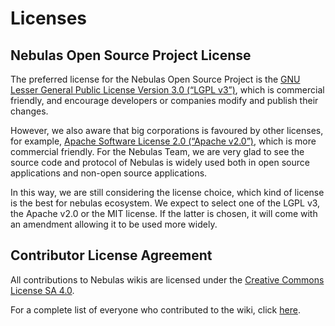 # Licenses

## Nebulas Open Source Project License

The preferred license for the Nebulas Open Source Project is the [GNU Lesser General Public License Version 3.0 \(“LGPL v3”\)](https://www.gnu.org/licenses/lgpl-3.0.en.html), which is commercial friendly, and encourage developers or companies modify and publish their changes.

However, we also aware that big corporations is favoured by other licenses, for example, [Apache Software License 2.0 \(“Apache v2.0”\)](https://www.apache.org/licenses/LICENSE-2.0), which is more commercial friendly. For the Nebulas Team, we are very glad to see the source code and protocol of Nebulas is widely used both in open source applications and non-open source applications.

In this way, we are still considering the license choice, which kind of license is the best for nebulas ecosystem. We expect to select one of the LGPL v3, the Apache v2.0 or the MIT license. If the latter is chosen, it will come with an amendment allowing it to be used more widely.

## Contributor License Agreement

All contributions to Nebulas wikis are licensed under the [Creative Commons License SA 4.0](https://creativecommons.org/licenses/by-nc-sa/4.0/).

For a complete list of everyone who contributed to the wiki, click [here](https://github.com/nebulasio/nebdocs/graphs/contributors).